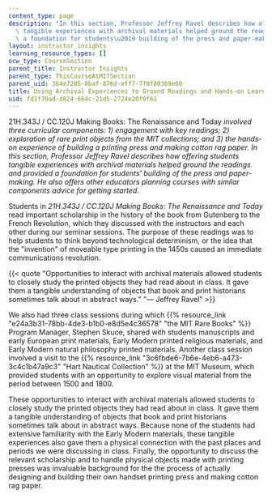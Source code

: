 ```yaml
---
content_type: page
description: "In this section, Professor Jeffrey Ravel describes how offering students\
  \ tangible experiences with archival materials helped ground the readings and provided\
  \ a foundation for students\u2019 building of the press and paper-making. "
layout: instructor_insights
learning_resource_types: []
ocw_type: CourseSection
parent_title: Instructor Insights
parent_type: ThisCourseAtMITSection
parent_uid: 364e7205-8baf-876d-eff7-770f80369e00
title: Using Archival Experiences to Ground Readings and Hands-on Learning
uid: fd1f70ad-d824-664c-21d5-2724e20f0f61
---
```


21H.343J / CC.120J Making Books: The Renaissance and Today _involved three curricular components: 1) engagement with key readings; 2) exploration of rare print objects from the MIT collections; and 3) the hands-on experience of building a printing press and making cotton rag paper. In this section, Professor Jeffrey Ravel describes how offering students tangible experiences with archival materials helped ground the readings and provided a foundation for students’ building of the press and paper-making. He also offers other educators planning courses with similar components advice for getting started._

Students in _21H.343J / CC.120J Making Books: The Renaissance and Today_ read important scholarship in the history of the book from Gutenberg to the French Revolution, which they discussed with the instructors and each other during our seminar sessions. The purpose of these readings was to help students to think beyond technological determinism, or the idea that the "invention" of moveable type printing in the 1450s caused an immediate communications revolution.

{{< quote "Opportunities to interact with archival materials allowed students to closely study the printed objects they had read about in class. It gave them a tangible understanding of objects that book and print historians sometimes talk about in abstract ways." "— Jeffrey Ravel" >}}

We also had three class sessions during which {{% resource_link "e24a3b31-78bb-4de3-b1b0-e8d5e4c36578" "the MIT Rare Books" %}} Program Manager, Stephen Skuce, shared with students manuscripts and early European print materials, Early Modern printed religious materials, and Early Modern natural philosophy printed materials. Another class session involved a visit to the {{% resource_link "3c6fbde6-7b6e-4eb6-a473-3c4c1b47a9c3" "Hart Nautical Collection" %}} at the MIT Museum, which provided students with an opportunity to explore visual material from the period between 1500 and 1800.

These opportunities to interact with archival materials allowed students to closely study the printed objects they had read about in class. It gave them a tangible understanding of objects that book and print historians sometimes talk about in abstract ways. Because none of the students had extensive familiarity with the Early Modern materials, these tangible experiences also gave them a physical connection with the past places and periods we were discussing in class. Finally, the opportunity to discuss the relevant scholarship and to handle physical objects made with printing presses was invaluable background for the the process of actually designing and building their own handset printing press and making cotton rag paper.